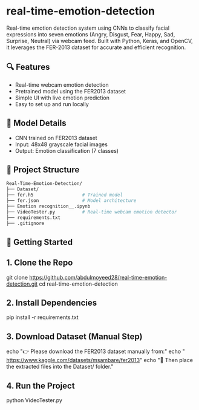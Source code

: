 # real-time-emotion-detection
Real-time emotion detection system using CNNs to classify facial expressions into seven emotions (Angry, Disgust, Fear, Happy, Sad, Surprise, Neutral) via webcam feed. Built with Python, Keras, and OpenCV, it leverages the FER-2013 dataset for accurate and efficient recognition.


## 🔍 Features
- Real-time webcam emotion detection
- Pretrained model using the FER2013 dataset
- Simple UI with live emotion prediction
- Easy to set up and run locally

## 🧠 Model Details
- CNN trained on FER2013 dataset
- Input: 48x48 grayscale facial images
- Output: Emotion classification (7 classes)

## 📁 Project Structure

```bash
Real-Time-Emotion-Detection/
├── Dataset/                 
├── fer.h5                  # Trained model
├── fer.json                # Model architecture
├── Emotion recognition__.ipynb
├── VideoTester.py          # Real-time webcam emotion detector
├── requirements.txt
├── .gitignore
```

## 🚀 Getting Started

## 1. Clone the Repo
git clone https://github.com/abdulmoyeed28/real-time-emotion-detection.git
cd real-time-emotion-detection

## 2. Install Dependencies
pip install -r requirements.txt

## 3. Download Dataset (Manual Step)
echo "👉 Please download the FER2013 dataset manually from:"
echo "   https://www.kaggle.com/datasets/msambare/fer2013"
echo "🔽 Then place the extracted files into the Dataset/ folder."

## 4. Run the Project
python VideoTester.py
